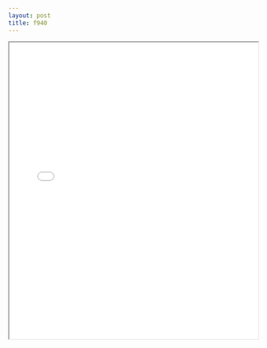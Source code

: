 ```yaml
---
layout: post
title: f940
---
```


<div class="pdf-container">
<iframe src="/ea/assets/pdfs/forms/f940.pdf" height="600" width="100%" allowFullScreen="true"></iframe>
</div>

